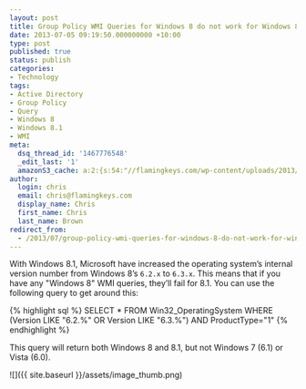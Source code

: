 ```yaml
---
layout: post
title: Group Policy WMI Queries for Windows 8 do not work for Windows 8.1
date: 2013-07-05 09:19:50.000000000 +10:00
type: post
published: true
status: publish
categories:
- Technology
tags:
- Active Directory
- Group Policy
- Query
- Windows 8
- Windows 8.1
- WMI
meta:
  dsq_thread_id: '1467776548'
  _edit_last: '1'
  amazonS3_cache: a:2:{s:54:"//flamingkeys.com/wp-content/uploads/2013/07/image.png";i:392;s:60:"//flamingkeys.com/wp-content/uploads/2013/07/image_thumb.png";i:393;}
author:
  login: chris
  email: chris@flamingkeys.com
  display_name: Chris
  first_name: Chris
  last_name: Brown
redirect_from:
  - /2013/07/group-policy-wmi-queries-for-windows-8-do-not-work-for-windows-8-1/
---
```

With Windows 8.1, Microsoft have increased the operating system’s internal version number from Windows 8’s `6.2.x` to `6.3.x`. This means that if you have any "Windows 8" WMI queries, they’ll fail for 8.1. You can use the following query to get around this:

{% highlight sql %}
SELECT * FROM Win32_OperatingSystem WHERE (Version LIKE "6.2.%" OR Version LIKE "6.3.%") AND ProductType="1"
{% endhighlight %}

This query will return both Windows 8 and 8.1, but not Windows 7 (6.1) or Vista (6.0).

![]({{ site.baseurl }}/assets/image_thumb.png)

